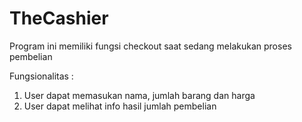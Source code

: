 # TheCashier
Program ini memiliki fungsi checkout saat sedang melakukan proses pembelian

Fungsionalitas : 
1. User dapat memasukan nama, jumlah barang dan harga
2. User dapat melihat info hasil jumlah pembelian 
